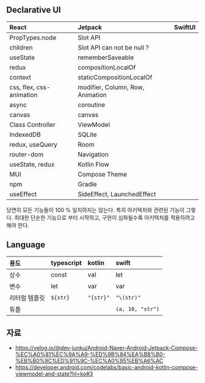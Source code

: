 ## Declarative UI
| React | Jetpack | SwiftUI
| :--- | :--- | :--- 
| PropTypes.node | Slot API |
| children | Slot API can not be null ?
| useState | rememberSaveable |
| redux | compositionLocalOf |
| context | staticCompositionLocalOf
| css, flex, css-animation | modifier, Column, Row, Animation
| async | coroutine
| canvas | canvas
| Class Controller | ViewModel
| IndexedDB | SQLite
| redux, useQuery | Room
| router-dom | Navigation
| useState, redux | Kotlin Flow
| MUI | Compose Theme
| npm | Gradle
| useEffect | SideEffect, LaunchedEffect

당연히 모든 기능들이 100 % 일치하지는 않는다. 특히 아키텍처와 관련된 기능이 그렇다.
최대한 단순한 기능으로 부터 시작하고,
구현이 심화될수록 아키텍처를 적용하려고 해야 한다.

## Language
| 용도 | typescript | kotlin | swift
| :--- | :--- | :--- | :--- 
| 상수 | const | val | let
| 변수 | let | var | var
| 리터럴 템플릿 | ``${str}`` | `"{str}"` | `"\(str)"`
| 튜플 | | | `(a, 10, "str")` 

## 자료
* https://velog.io/@dev-junku/Android-Naver-Android-Jetpack-Compose-%EC%A0%81%EC%9A%A9-%ED%9B%84%EA%B8%B0-%EB%B0%9C%ED%91%9C-%EC%A0%95%EB%A6%AC
* https://developer.android.com/codelabs/basic-android-kotlin-compose-viewmodel-and-state?hl=ko#3
